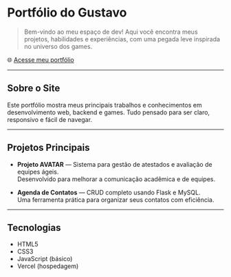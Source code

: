 # Portfólio do Gustavo

> Bem-vindo ao meu espaço de dev! Aqui você encontra meus projetos, habilidades e experiências, com uma pegada leve inspirada no universo dos games.

🌐 [Acesse meu portfólio](https://portfolio-theta-bice-64.vercel.app)

---

## Sobre o Site

Este portfólio mostra meus principais trabalhos e conhecimentos em desenvolvimento web, backend e games. Tudo pensado para ser claro, responsivo e fácil de navegar.

---

## Projetos Principais

- **Projeto AVATAR** — Sistema para gestão de atestados e avaliação de equipes ágeis.  
  Desenvolvido para melhorar a comunicação acadêmica e de equipes.

- **Agenda de Contatos** — CRUD completo usando Flask e MySQL.  
  Uma ferramenta prática para organizar seus contatos com eficiência.

---

## Tecnologias

- HTML5  
- CSS3  
- JavaScript (básico)  
- Vercel (hospedagem)
